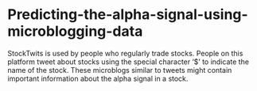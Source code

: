 # Predicting-the-alpha-signal-using-microblogging-data
StockTwits is used by people who regularly trade stocks. People on this platform tweet about stocks using the special character ‘$’ to indicate the name of the stock. These microblogs similar to tweets might contain important information about the alpha signal in a stock.
